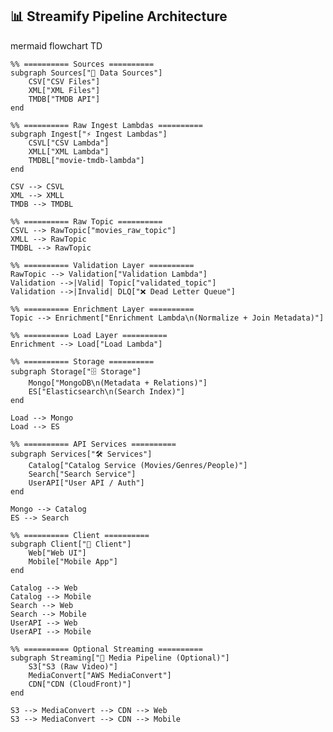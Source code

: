 ## 📊 Streamify Pipeline Architecture
mermaid
flowchart TD

    %% ========== Sources ==========
    subgraph Sources["📂 Data Sources"]
        CSV["CSV Files"]
        XML["XML Files"]
        TMDB["TMDB API"]
    end

    %% ========== Raw Ingest Lambdas ==========
    subgraph Ingest["⚡ Ingest Lambdas"]
        CSVL["CSV Lambda"]
        XMLL["XML Lambda"]
        TMDBL["movie-tmdb-lambda"]
    end

    CSV --> CSVL
    XML --> XMLL
    TMDB --> TMDBL

    %% ========== Raw Topic ==========
    CSVL --> RawTopic["movies_raw_topic"]
    XMLL --> RawTopic
    TMDBL --> RawTopic

    %% ========== Validation Layer ==========
    RawTopic --> Validation["Validation Lambda"]
    Validation -->|Valid| Topic["validated_topic"]
    Validation -->|Invalid| DLQ["❌ Dead Letter Queue"]

    %% ========== Enrichment Layer ==========
    Topic --> Enrichment["Enrichment Lambda\n(Normalize + Join Metadata)"]

    %% ========== Load Layer ==========
    Enrichment --> Load["Load Lambda"]

    %% ========== Storage ==========
    subgraph Storage["🗄️ Storage"]
        Mongo["MongoDB\n(Metadata + Relations)"]
        ES["Elasticsearch\n(Search Index)"]
    end

    Load --> Mongo
    Load --> ES

    %% ========== API Services ==========
    subgraph Services["🛠️ Services"]
        Catalog["Catalog Service (Movies/Genres/People)"]
        Search["Search Service"]
        UserAPI["User API / Auth"]
    end

    Mongo --> Catalog
    ES --> Search

    %% ========== Client ==========
    subgraph Client["📱 Client"]
        Web["Web UI"]
        Mobile["Mobile App"]
    end

    Catalog --> Web
    Catalog --> Mobile
    Search --> Web
    Search --> Mobile
    UserAPI --> Web
    UserAPI --> Mobile

    %% ========== Optional Streaming ==========
    subgraph Streaming["🎥 Media Pipeline (Optional)"]
        S3["S3 (Raw Video)"]
        MediaConvert["AWS MediaConvert"]
        CDN["CDN (CloudFront)"]
    end

    S3 --> MediaConvert --> CDN --> Web
    S3 --> MediaConvert --> CDN --> Mobile
